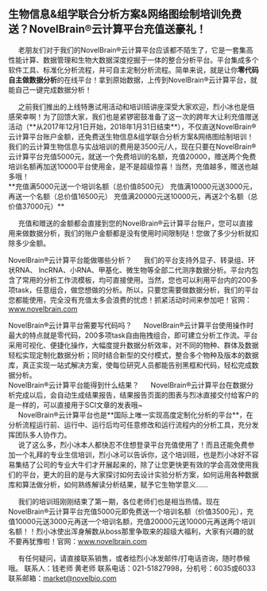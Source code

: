 ## 生物信息&组学联合分析方案&网络图绘制培训免费送？NovelBrain®云计算平台充值送豪礼！

&nbsp;&nbsp;&nbsp;&nbsp;&nbsp;老朋友们对于我们的NovelBrain®云计算平台应该都不陌生了，它是一套集高性能计算、数据管理和生物大数据深度挖掘于一体的整合分析平台。平台集成多个软件工具、标准化分析流程，并可自主定制分析流程。简单来说，就是让你**零代码自主做数据分析**的在线平台！拿到原始数据，上传到NovelBrain®云计算平台，就能自己一键完成数据分析！
<div style="text-align:center"><img data-src="1.gif" width="500px" ></img>
</div>
&nbsp;&nbsp;&nbsp;&nbsp;&nbsp;之前我们推出的上线特惠试用活动和培训班讲座深受大家欢迎，烈小冰也是倍感荣幸啊！为了回馈大家，我们也是紧锣密鼓准备了这一次的跨年大让利充值赠送活动（**从2017年12月1日开始，2018年1月31日结束**），不仅直送NovelBrain®云计算平台账户金额，还免费送生物信息&组学联合分析方案&网络图绘制培训！我们的云计算生物信息与实战培训的费用是3500元/人，现在只要在NovelBrain®云计算平台充值5000元，就送一个免费培训的名额，充值20000，赠送两个免费培训名额再加送10000平台使用金，是不是超级惊喜！当然，充值越多，赠送也越多哦！
<div style="text-align:center"><img data-src="6.jpg" width="500px" ></img>
</div>
**充值满5000元送一个培训名额（总价值8500元）
充值满10000元送3000元，再送一个名额（总价值16500元）
充值满20000元送10000元，再送2个名额（总价值37000元）**

&nbsp;&nbsp;&nbsp;&nbsp;&nbsp;充值和赠送的金额都会直接到您的NovelBrain®云计算平台账户，您可以直接用来做数据分析，我们的账户金额都是没有使用时间限制哒！您做了多少分析就扣除多少金额。

NovelBrain®云计算平台能做哪些分析？
&nbsp;&nbsp;&nbsp;&nbsp;&nbsp;我们的平台支持外显子、转录组、环状RNA、  lncRNA、小RNA、甲基化、微生物等全部二代测序数据分析。平台内包含了常用的分析工作流模板，均可直接使用。当然，您也可以利用平台内的200多项task，任意组合，做您想做的分析。所以，只要您需要做数据分析，我们的平台您都能使用，完全没有充值太多会浪费的忧虑！抓紧活动时间来参加吧！官网：www.novelbrain.com
<div style="text-align:center"><img data-src="2.png" width="500px" ></img>
</div>
NovelBrain®云计算平台需要写代码吗？
&nbsp;&nbsp;&nbsp;&nbsp;&nbsp;NovelBrain®云计算平台使用操作时最大的特点就是零代码，200多项task自由拖拽组合，即可建立分析工作流。平台采用可视化、便捷化操作，大幅度提升数据分析效率，对不同的物种、群体及数据轻松实现定制化数据分析；同时结合新型的交付模式，整合多个物种及版本的数据库，真正实现一站式解决方案，使每位研究人员都能告别黑框和代码，轻松完成数据分析。
<div style="text-align:center"><img data-src="3.gif" width="500px" ></img>
</div>
NovelBrain®云计算平台能得到什么结果？ 
&nbsp;&nbsp;&nbsp;&nbsp;&nbsp;NovelBrain®云计算平台在数据分析完成以后，会自动生成结果报告，结果报告页面的图表与烈冰直接交付给客户的是一样的，可以直接用于SCI文章的发表哦~
<div style="text-align:center"><img data-src="4.gif" width="500px" ></img>
</div>
&nbsp;&nbsp;&nbsp;&nbsp;&nbsp;NovelBrain®云计算平台也是**国际上唯一实现高度定制化分析的平台**，在分析流程运行前、运行中、运行后均可任意修改和运行流程内的分析工具，充分发挥团队多人协作力。
<div style="text-align:center"><img data-src="5.gif" width="500px" ></img>
</div>
&nbsp;&nbsp;&nbsp;&nbsp;&nbsp;说了这么多，烈小冰本人都快忍不住想登录平台充值使用了！而且还能免费参加一个礼拜的专业生信培训，烈小冰可以告诉你，这个培训班，也是烈小冰好不容易集结了公司的专业大牛们才开展起来的，除了让您更快更有效的学会高效使用我们的平台，更大的目的是与大家探讨如何去设计实验分析方案，如何运用各种数据库和算法做分析，如何熟练解读分析结果，赋予它生物学意义……

&nbsp;&nbsp;&nbsp;&nbsp;&nbsp;我们的培训班刚刚结束了第一期，各位老师们也是相当热情。现在NovelBrain®云计算平台充值5000元即免费送一个培训名额（价值3500元），充值10000元送3000元再送一个培训名额，充值20000元送10000元再送两个培训名额！！烈小冰使出浑身解数从boss那里争取来的超级大福利，大家有兴趣的就不要再犹豫啦！官网：www.novelbrain.com

&nbsp;&nbsp;&nbsp;&nbsp;&nbsp;有任何疑问，请直接联系销售，或者给烈小冰发邮件/打电话咨询，随时恭候哦。
联系人：钱老师 黄老师
联系电话：021-51827998，分机号：6035或6033
联系邮箱：market@novelbio.com